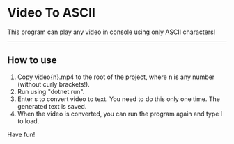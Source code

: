 # Video To ASCII
This program can play any video in console using only ASCII characters!
___
## How to use
1. Copy video{n}.mp4 to the root of the project, where n is any number (without curly brackets!).
2. Run using "dotnet run".
3. Enter s to convert video to text. You need to do this only one time. The generated text is saved.
4. When the video is converted, you can run the program again and type l to load.

Have fun!

